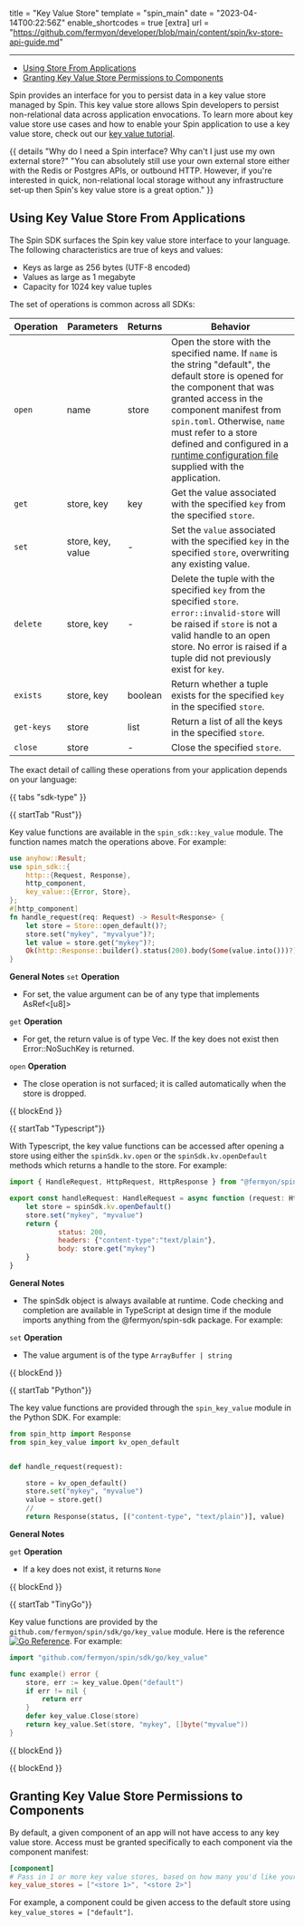title = "Key Value Store"
template = "spin_main"
date = "2023-04-14T00:22:56Z"
enable_shortcodes = true
[extra]
url = "https://github.com/fermyon/developer/blob/main/content/spin/kv-store-api-guide.md"

---
- [Using  Store From Applications](#using-key-value-store-from-applications)
- [Granting Key Value Store Permissions to Components](#granting-key-value-store-permissions-to-components)

Spin provides an interface for you to persist data in a key value store managed by Spin. This key value store allows Spin developers to persist non-relational data across application envocations. To learn more about key value store use cases and how to enable your Spin application to use a key value store, check out our [key value tutorial](./kv-store-tutorial.md).

{{ details "Why do I need a Spin interface? Why can't I just use my own external store?" "You can absolutely still use your own external store either with the Redis or Postgres APIs, or outbound HTTP. However, if you're interested in quick, non-relational local storage without any infrastructure set-up then Spin's key value store is a great option." }}

## Using Key Value Store From Applications

The Spin SDK surfaces the Spin key value store interface to your language. The following characteristics are true of keys and values:

* Keys as large as 256 bytes (UTF-8 encoded)
* Values as large as 1 megabyte
* Capacity for 1024 key value tuples

The set of operations is common across all SDKs:

| Operation  | Parameters | Returns | Behavior |
|------------|------------|---------|----------|
| `open`  | name | store  | Open the store with the specified name. If `name` is the string "default", the default store is opened for the component that was granted access in the component manifest from `spin.toml`. Otherwise, `name` must refer to a store defined and configured in a [runtime configuration file](./dynamic-configuration.md#key-value-store-runtime-configuration) supplied with the application.|
| `get` | store, key | key | Get the value associated with the specified `key` from the specified `store`. |
| `set` | store, key, value | - | Set the `value` associated with the specified `key` in the specified `store`, overwriting any existing value. |
| `delete` | store, key | - | Delete the tuple with the specified `key` from the specified `store`. `error::invalid-store` will be raised if `store` is not a valid handle to an open store.  No error is raised if a tuple did not previously exist for `key`.|
| `exists` | store, key | boolean | Return whether a tuple exists for the specified `key` in the specified `store`.|
| `get-keys` | store | list<keys> | Return a list of all the keys in the specified `store`. |
| `close` | store | - | Close the specified `store`. |

The exact detail of calling these operations from your application depends on your language:

{{ tabs "sdk-type" }}

{{ startTab "Rust"}}

Key value functions are available in the `spin_sdk::key_value` module. The function names match the operations above. For example:

```rust
use anyhow::Result;
use spin_sdk::{
    http::{Request, Response},
    http_component,
    key_value::{Error, Store},
};
#[http_component]
fn handle_request(req: Request) -> Result<Response> {
    let store = Store::open_default()?;
    store.set("mykey", "myvalyue")?;
    let value = store.get("mykey")?;
    Ok(http::Response::builder().status(200).body(Some(value.into()))?)
}
```

**General Notes** 
`set` **Operation**
- For set, the value argument can be of any type that implements AsRef<[u8]>

`get` **Operation**
- For get, the return value is of type Vec<u8>. If the key does not exist then Error::NoSuchKey is returned.

`open` **Operation**
- The close operation is not surfaced; it is called automatically when the store is dropped.

{{ blockEnd }}

{{ startTab "Typescript"}}

With Typescript, the key value functions can be accessed after opening a store using either the `spinSdk.kv.open` or the `spinSdk.kv.openDefault` methods which returns a handle to the store. For example:

```javascript
import { HandleRequest, HttpRequest, HttpResponse } from "@fermyon/spin-sdk"

export const handleRequest: HandleRequest = async function (request: HttpRequest): Promise<HttpResponse> {
    let store = spinSdk.kv.openDefault()
    store.set("mykey", "myvalue")
    return {
            status: 200,
            headers: {"content-type":"text/plain"},
            body: store.get("mykey")
    }
}

```

**General Notes**
- The spinSdk object is always available at runtime. Code checking and completion are available in TypeScript at design time if the module imports anything from the @fermyon/spin-sdk package. For example: 

`set` **Operation**
- The value argument is of the type `ArrayBuffer | string`

{{ blockEnd }}

{{ startTab "Python"}}

The key value functions are provided through the `spin_key_value` module in the Python SDK. For example:

```python
from spin_http import Response
from spin_key_value import kv_open_default


def handle_request(request):

    store = kv_open_default()
    store.set("mykey", "myvalue")
    value = store.get()
    //
    return Response(status, [("content-type", "text/plain")], value)   

```

**General Notes**

`get` **Operation**
- If a key does not exist, it returns `None`

{{ blockEnd }}

{{ startTab "TinyGo"}}

Key value functions are provided by the `github.com/fermyon/spin/sdk/go/key_value` module. Here is the reference [![Go Reference](https://pkg.go.dev/badge/github.com/fermyon/spin/sdk/go/key_value.svg)](https://pkg.go.dev/github.com/fermyon/spin/sdk/go/key_value). For example: 

```go
import "github.com/fermyon/spin/sdk/go/key_value"

func example() error {
    store, err := key_value.Open("default")
    if err != nil {
        return err
    }
    defer key_value.Close(store)
    return key_value.Set(store, "mykey", []byte("myvalue"))
}

```

{{ blockEnd }}

{{ blockEnd }}

## Granting Key Value Store Permissions to Components

By default, a given component of an app will not have access to any key value store. Access must be granted specifically to each component via the component manifest:

```toml
[component]
# Pass in 1 or more key value stores, based on how many you'd like your component to have access to
key_value_stores = ["<store 1>", "<store 2>"]
```

For example, a component could be given access to the default store using `key_value_stores = ["default"]`.